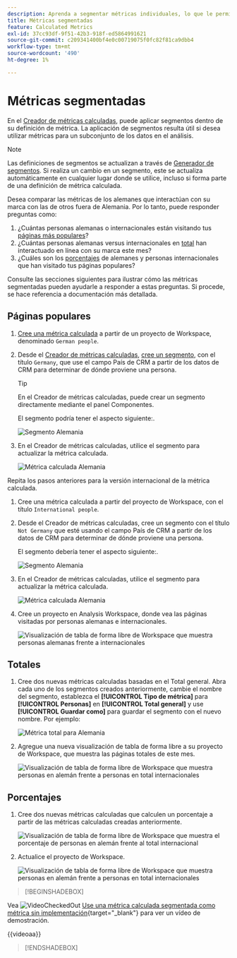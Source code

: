 ```yaml
---
description: Aprenda a segmentar métricas individuales, lo que le permite realizar comparaciones de métricas dentro de la misma visualización.
title: Métricas segmentadas
feature: Calculated Metrics
exl-id: 37cc93df-9f51-42b3-918f-ed5864991621
source-git-commit: c209341400bf4e0c00719075f0fc82f81ca9dbb4
workflow-type: tm+mt
source-wordcount: '490'
ht-degree: 1%

---
```


# Métricas segmentadas

En el [Creador de métricas calculadas](cm-build-metrics.md#definition-builder), puede aplicar segmentos dentro de su definición de métrica. La aplicación de segmentos resulta útil si desea utilizar métricas para un subconjunto de los datos en el análisis.

>[!NOTE]
>
>Las definiciones de segmentos se actualizan a través de [Generador de segmentos](/help/components/segments/seg-builder.md). Si realiza un cambio en un segmento, este se actualiza automáticamente en cualquier lugar donde se utilice, incluso si forma parte de una definición de métrica calculada.
>

Desea comparar las métricas de los alemanes que interactúan con su marca con las de otros fuera de Alemania. Por lo tanto, puede responder preguntas como:

1. ¿Cuántas personas alemanas o internacionales están visitando tus [páginas más populares](#popular-pages)?
1. ¿Cuántas personas alemanas versus internacionales en [total](#totals) han interactuado en línea con su marca este mes?
1. ¿Cuáles son los [porcentajes](#percentages) de alemanes y personas internacionales que han visitado tus páginas populares?

Consulte las secciones siguientes para ilustrar cómo las métricas segmentadas pueden ayudarle a responder a estas preguntas. Si procede, se hace referencia a documentación más detallada.

## Páginas populares

1. [Cree una métrica calculada](cm-workflow.md) a partir de un proyecto de Workspace, denominado `German people`.
1. Desde el [Creador de métricas calculadas](cm-build-metrics.md), [cree un segmento](/help/components/segments/seg-builder.md), con el título `Germany`, que use el campo País de CRM a partir de los datos de CRM para determinar de dónde proviene una persona.

   >[!TIP]
   >
   >En el Creador de métricas calculadas, puede crear un segmento directamente mediante el panel Componentes.
   >   

   El segmento podría tener el aspecto siguiente:.

   ![Segmento Alemania](assets/filter-germany.png)

1. En el Creador de métricas calculadas, utilice el segmento para actualizar la métrica calculada.

   ![Métrica calculada Alemania](assets/calculated-metric-germany.png)

Repita los pasos anteriores para la versión internacional de la métrica calculada.

1. Cree una métrica calculada a partir del proyecto de Workspace, con el título `International people`.
1. Desde el Creador de métricas calculadas, cree un segmento con el título `Not Germany` que esté usando el campo País de CRM a partir de los datos de CRM para determinar de dónde proviene una persona.

   El segmento debería tener el aspecto siguiente:.

   ![Segmento Alemania](assets/filter-not-germany.png)

1. En el Creador de métricas calculadas, utilice el segmento para actualizar la métrica calculada.

   ![Métrica calculada Alemania](assets/calculated-metric-notgermany.png)


1. Cree un proyecto en Analysis Workspace, donde vea las páginas visitadas por personas alemanas e internacionales.

   ![Visualización de tabla de forma libre de Workspace que muestra personas alemanas frente a internacionales](assets/workspace-german-vs-international.png)


## Totales

1. Cree dos nuevas métricas calculadas basadas en el Total general. Abra cada uno de los segmentos creados anteriormente, cambie el nombre del segmento, establezca el **[!UICONTROL Tipo de métrica]** para **[!UICONTROL Personas]** en **[!UICONTROL Total general]** y use **[!UICONTROL Guardar como]** para guardar el segmento con el nuevo nombre. Por ejemplo:

   ![Métrica total para Alemania](assets/calculated-metric-germany-total.png)

1. Agregue una nueva visualización de tabla de forma libre a su proyecto de Workspace, que muestra las páginas totales de este mes.

   ![Visualización de tabla de forma libre de Workspace que muestra personas en alemán frente a personas en total internacionales](assets/workspace-german-vs-international-totals.png)


## Porcentajes

1. Cree dos nuevas métricas calculadas que calculen un porcentaje a partir de las métricas calculadas creadas anteriormente.

   ![Visualización de tabla de forma libre de Workspace que muestra el porcentaje de personas en alemán frente al total internacional](assets/calculated-metric-germany-total-percentage.png)


1. Actualice el proyecto de Workspace.

   ![Visualización de tabla de forma libre de Workspace que muestra personas en alemán frente a personas en total internacionales](assets/workspace-german-vs-international-totals-percentage.png)



>[!BEGINSHADEBOX]

Vea ![VideoCheckedOut](/help/assets/icons/VideoCheckedOut.svg) [Use una métrica calculada segmentada como métrica sin implementación](https://video.tv.adobe.com/v/37936?captions=spa&quality=12&learn=on){target="_blank"} para ver un vídeo de demostración.

{{videoaa}}

>[!ENDSHADEBOX]

